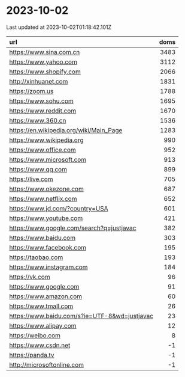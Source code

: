 # 2023-10-02

<!-- BEGIN -->
Last updated at 2023-10-02T01:18:42.101Z

url | doms
:- | -:
https://www.sina.com.cn | 3483
https://www.yahoo.com | 3112
https://www.shopify.com | 2066
http://xinhuanet.com | 1831
https://zoom.us | 1788
https://www.sohu.com | 1695
https://www.reddit.com | 1670
https://www.360.cn | 1536
https://en.wikipedia.org/wiki/Main_Page | 1283
https://www.wikipedia.org | 990
https://www.office.com | 952
https://www.microsoft.com | 913
https://www.qq.com | 899
https://live.com | 705
https://www.okezone.com | 687
https://www.netflix.com | 652
https://www.jd.com/?country=USA | 601
https://www.youtube.com | 421
https://www.google.com/search?q=justjavac | 382
https://www.baidu.com | 303
https://www.facebook.com | 195
https://taobao.com | 193
https://www.instagram.com | 184
https://vk.com | 96
https://www.google.com | 91
https://www.amazon.com | 60
https://www.tmall.com | 26
https://www.baidu.com/s?ie=UTF-8&wd=justjavac | 23
https://www.alipay.com | 12
https://weibo.com | 8
https://www.csdn.net | -1
https://panda.tv | -1
http://microsoftonline.com | -1
<!-- END -->
